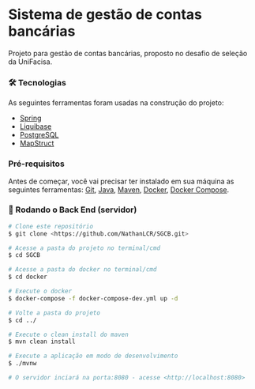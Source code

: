 # Sistema de gestão de contas bancárias

Projeto para gestão de contas bancárias, proposto no desafio de seleção da UniFacisa. 

### 🛠 Tecnologias

As seguintes ferramentas foram usadas na construção do projeto:

- [Spring](https://spring.io/)
- [Liquibase](https://www.postgresql.org/)
- [PostgreSQL](https://www.postgresql.org/)
- [MapStruct](https://mapstruct.org/)

### Pré-requisitos

Antes de começar, você vai precisar ter instalado em sua máquina as seguintes ferramentas:
[Git](https://git-scm.com), [Java](https://www.oracle.com/br/java/technologies/javase/javase-jdk8-downloads.html),
[Maven](https://maven.apache.org/), [Docker](https://www.docker.com/), [Docker Compose](https://docs.docker.com/compose/install/).

### 🎲 Rodando o Back End (servidor)

```bash
# Clone este repositório
$ git clone <https://github.com/NathanLCR/SGCB.git>

# Acesse a pasta do projeto no terminal/cmd
$ cd SGCB

# Acesse a pasta do docker no terminal/cmd
$ cd docker

# Execute o docker
$ docker-compose -f docker-compose-dev.yml up -d

# Volte a pasta do projeto
$ cd ../

# Execute o clean install do maven
$ mvn clean install

# Execute a aplicação em modo de desenvolvimento
$ ./mvnw

# O servidor inciará na porta:8080 - acesse <http://localhost:8080>